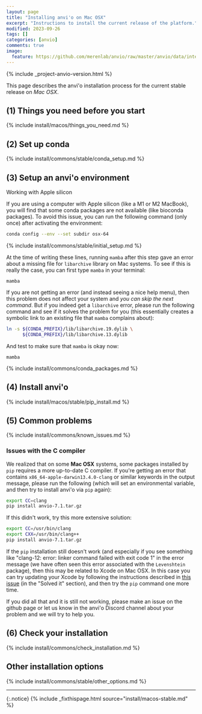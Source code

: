 ```yaml
---
layout: page
title: "Installing anvi'o on Mac OSX"
excerpt: "Instructions to install the current release of the platform."
modified: 2023-09-26
tags: []
categories: [anvio]
comments: true
image:
  feature: https://github.com/merenlab/anvio/raw/master/anvio/data/interactive/images/logo.png
---
```



{% include _project-anvio-version.html %}

This page describes the anvi'o installation process for the current stable release on _Mac OSX_.

## (1) Things you need before you start

{% include install/macos/things_you_need.md %}

## (2) Set up conda

{% include install/commons/stable/conda_setup.md %}

## (3) Setup an anvi'o environment

<div class="extra-info" markdown="1">
<span class="extra-info-header">Working with Apple silicon</span>

If you are using a computer with Apple silicon (like a M1 or M2 MacBook), you will find that some conda packages are not available (like bioconda packages).
To avoid this issue, you can run the following command (only once) after activating the environment:

```bash
conda config --env --set subdir osx-64
```
</div>

{% include install/commons/stable/initial_setup.md %}

At the time of writing these lines, running `mamba` after this step gave an error about a missing file for `libarchive` library on Mac systems. To see if this is really the case, you can first type `mamba` in your terminal:

```
mamba
```

If you are not getting an error (and instead seeing a nice help menu), then this problem does not affect your system and _you can skip the next command_. But if you indeed get a `libarchive` error, please run the following command and see if it solves the problem for you (this essentially creates a symbolic link to an existing file that `mamba` complains about):

```bash
ln -s ${CONDA_PREFIX}/lib/libarchive.19.dylib \
      ${CONDA_PREFIX}/lib/libarchive.13.dylib
```

And test to make sure that `mamba` is okay now:

```
mamba
```

{% include install/commons/conda_packages.md %}

## (4) Install anvi'o

{% include install/macos/stable/pip_install.md %}

## (5) Common problems

{% include install/commons/known_issues.md %}

### Issues with the C compiler

We realized that on some **Mac OSX** systems, some packages installed by `pip` requires a more up-to-date C compiler. If you're getting an error that contains `x86_64-apple-darwin13.4.0-clang` or similar keywords in the output message, please run the following (which will set an environmental variable, and then try to install anvi'o via `pip` again):

```bash
export CC=clang
pip install anvio-7.1.tar.gz
```

If this didn't work, try this more extensive solution:

```bash
export CC=/usr/bin/clang
export CXX=/usr/bin/clang++
pip install anvio-7.1.tar.gz
```

If the `pip` installation still doesn't work (and especially if you see something like "clang-12: error: linker command failed with exit code 1" in the error message (we have often seen this error associated with the `Levenshtein` package), then this may be related to Xcode on Mac OSX. In this case you can try updating your Xcode by following the instructions described in [this issue](https://github.com/merenlab/anvio/issues/1636) (in the "Solved it" section), and then try the `pip` command one more time.

If you did all that and it is still not working, please make an issue on the github page or let us know in the anvi'o Discord channel about your problem and we will try to help you.

## (6) Check your installation

{% include install/commons/check_installation.md %}

## Other installation options

{% include install/commons/stable/other_options.md %}

---

{:.notice}
{% include _fixthispage.html source="install/macos-stable.md" %}
